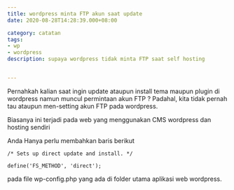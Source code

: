 ```yaml
---
title: wordpress minta FTP akun saat update
date: 2020-08-28T14:28:39.000+08:00

category: catatan
tags:
- wp
- wordpress
description: supaya wordpress tidak minta FTP saat self hosting


---
```

Pernahkah kalian saat ingin update ataupun install tema maupun plugin di wordpress namun muncul permintaan akun FTP ? Padahal, kita tidak pernah tau ataupun men-setting akun FTP pada wordpress.

Biasanya ini terjadi pada web yang menggunakan CMS wordpress dan hosting sendiri

Anda Hanya perlu membahkan baris berikut

    /* Sets up direct update and install. */

    define('FS_METHOD', 'direct');

pada file wp-config.php yang ada di folder utama aplikasi web wordpress.